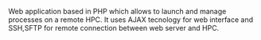 Web application based in PHP which allows to launch and manage processes on a remote HPC. It uses AJAX tecnology for web interface and SSH,SFTP for remote connection between web server and HPC.